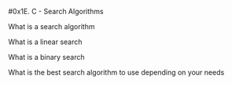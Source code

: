 #0x1E. C - Search Algorithms

What is a search algorithm

What is a linear search

What is a binary search

What is the best search algorithm to use depending on your needs
